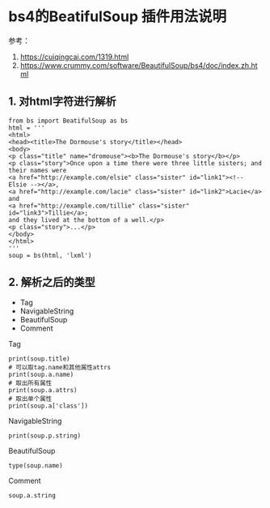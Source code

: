 # bs4的BeatifulSoup 插件用法说明

参考： 
1. https://cuiqingcai.com/1319.html
2. https://www.crummy.com/software/BeautifulSoup/bs4/doc/index.zh.html


## 1. 对html字符进行解析
```
from bs import BeatifulSoup as bs
html = '''
<html>
<head><title>The Dormouse's story</title></head>
<body>
<p class="title" name="dromouse"><b>The Dormouse's story</b></p>
<p class="story">Once upon a time there were three little sisters; and their names were
<a href="http://example.com/elsie" class="sister" id="link1"><!-- Elsie --></a>,
<a href="http://example.com/lacie" class="sister" id="link2">Lacie</a> and
<a href="http://example.com/tillie" class="sister" id="link3">Tillie</a>;
and they lived at the bottom of a well.</p>
<p class="story">...</p>
</body>
</html>
'''
soup = bs(html, 'lxml')
```

## 2. 解析之后的类型
-   Tag
-   NavigableString
-   BeautifulSoup
-   Comment

Tag
```
print(soup.title)
# 可以取tag.name和其他属性attrs
print(soup.a.name)
# 取出所有属性
print(soup.a.attrs)
# 取出单个属性
print(soup.a['class'])
```

NavigableString
```
print(soup.p.string)
```

BeautifulSoup
```
type(soup.name)
```

Comment
```
soup.a.string
```
## 